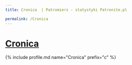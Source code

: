 ```yaml
---
title: Cronica  | Patromierz - statystyki Patronite.pl

permalink: /Cronica
---
```


# [Cronica ](https://patronite.pl/Cronica)

{% include profile.md name="Cronica" prefix="c" %}
